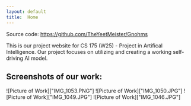 ```yaml
---
layout: default
title:  Home
---
```


Source code: https://github.com/TheYeetMeister/Gnohms

This is our project website for CS 175 (W25) - Project in Artifical Intelligence. Our project focuses on utilizing and creating a working self-driving AI model.



## Screenshots of our work:

![Picture of Work]["IMG_1053.PNG"]
![Picture of Work]["IMG_1050.JPG"]
![Picture of Work]["IMG_1049.JPG"]
![Picture of Work]["IMG_1046.JPG"]
